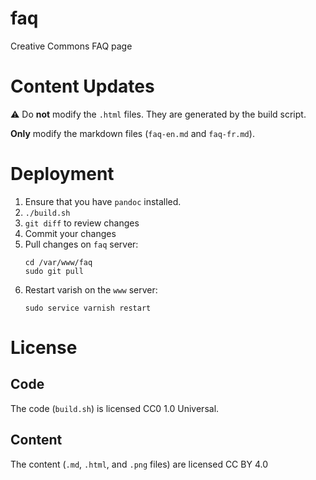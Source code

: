 # faq

Creative Commons FAQ page


# Content Updates

:warning: Do **not** modify the `.html` files. They are generated by the build
script.

**Only** modify the markdown files (`faq-en.md` and `faq-fr.md`).


# Deployment

1. Ensure that you have `pandoc` installed.
2. `./build.sh`
3. `git diff` to review changes
4. Commit your changes
5. Pull changes on `faq` server:
   ```shell
   cd /var/www/faq
   sudo git pull
   ```
6. Restart varish on the `www` server:
   ```shell
   sudo service varnish restart
   ```


# License


## Code

The code (`build.sh`) is licensed CC0 1.0 Universal.


## Content

The content (`.md`, `.html`, and `.png` files) are licensed CC BY 4.0
